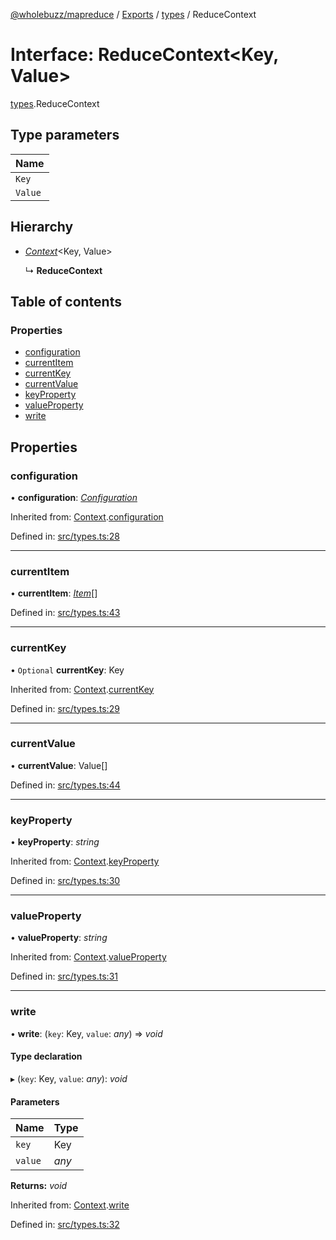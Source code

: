 [@wholebuzz/mapreduce](../README.md) / [Exports](../modules.md) / [types](../modules/types.md) / ReduceContext

# Interface: ReduceContext<Key, Value\>

[types](../modules/types.md).ReduceContext

## Type parameters

| Name |
| :------ |
| `Key` |
| `Value` |

## Hierarchy

- [*Context*](types.context.md)<Key, Value\>

  ↳ **ReduceContext**

## Table of contents

### Properties

- [configuration](types.reducecontext.md#configuration)
- [currentItem](types.reducecontext.md#currentitem)
- [currentKey](types.reducecontext.md#currentkey)
- [currentValue](types.reducecontext.md#currentvalue)
- [keyProperty](types.reducecontext.md#keyproperty)
- [valueProperty](types.reducecontext.md#valueproperty)
- [write](types.reducecontext.md#write)

## Properties

### configuration

• **configuration**: [*Configuration*](types.configuration.md)

Inherited from: [Context](types.context.md).[configuration](types.context.md#configuration)

Defined in: [src/types.ts:28](https://github.com/wholebuzz/mapreduce/blob/master/src/types.ts#L28)

___

### currentItem

• **currentItem**: [*Item*](types.item.md)[]

Defined in: [src/types.ts:43](https://github.com/wholebuzz/mapreduce/blob/master/src/types.ts#L43)

___

### currentKey

• `Optional` **currentKey**: Key

Inherited from: [Context](types.context.md).[currentKey](types.context.md#currentkey)

Defined in: [src/types.ts:29](https://github.com/wholebuzz/mapreduce/blob/master/src/types.ts#L29)

___

### currentValue

• **currentValue**: Value[]

Defined in: [src/types.ts:44](https://github.com/wholebuzz/mapreduce/blob/master/src/types.ts#L44)

___

### keyProperty

• **keyProperty**: *string*

Inherited from: [Context](types.context.md).[keyProperty](types.context.md#keyproperty)

Defined in: [src/types.ts:30](https://github.com/wholebuzz/mapreduce/blob/master/src/types.ts#L30)

___

### valueProperty

• **valueProperty**: *string*

Inherited from: [Context](types.context.md).[valueProperty](types.context.md#valueproperty)

Defined in: [src/types.ts:31](https://github.com/wholebuzz/mapreduce/blob/master/src/types.ts#L31)

___

### write

• **write**: (`key`: Key, `value`: *any*) => *void*

#### Type declaration

▸ (`key`: Key, `value`: *any*): *void*

#### Parameters

| Name | Type |
| :------ | :------ |
| `key` | Key |
| `value` | *any* |

**Returns:** *void*

Inherited from: [Context](types.context.md).[write](types.context.md#write)

Defined in: [src/types.ts:32](https://github.com/wholebuzz/mapreduce/blob/master/src/types.ts#L32)

